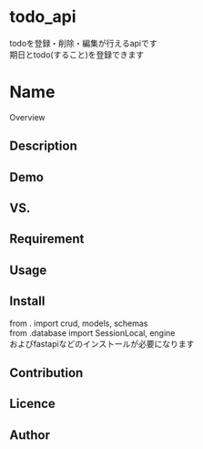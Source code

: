 # todo_api
todoを登録・削除・編集が行えるapiです  
期日とtodo(すること)を登録できます

Name
====

Overview

## Description

## Demo

## VS. 

## Requirement

## Usage

## Install
from . import crud, models, schemas  
from .database import SessionLocal, engine  
およびfastapiなどのインストールが必要になります  

## Contribution

## Licence


## Author
